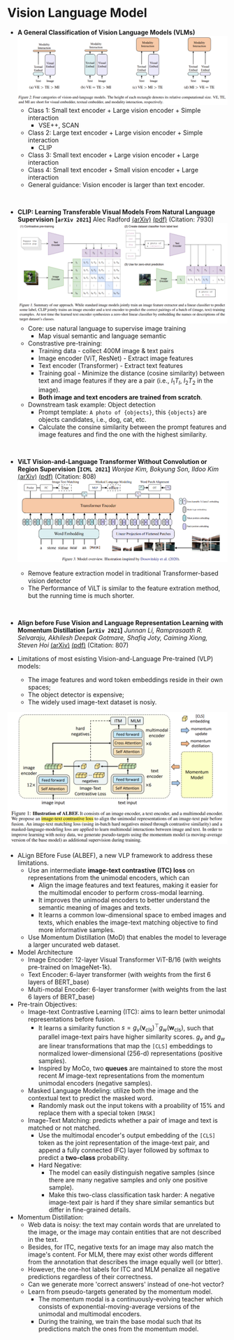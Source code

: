 # Vision Language Model
- **A General Classification of Vision Language Models (VLMs)**
![VLM](./../Object%20Detection/images/VLM_classification.png)
    - Class 1: Small text encoder + Large vision encoder + Simple interaction
      - VSE++, SCAN
    - Class 2: Large text encoder + Large vision encoder + Simple interaction
      - CLIP
    - Class 3: Small text encoder + Large vision encoder + Large interaction
    - Class 4: Small text encoder + Small vision encoder + Large interaction
    - General guidance: Vision encoder is larger than text encoder. 

<br />

- **CLIP: Learning Transferable Visual Models From Natural Language Supervision**
 **[`arXiv 2021`]** Alec Radford [(arXiv)](http://arxiv.org/abs/2103.00020) [(pdf)](./CLIP.pdf) (Citation: 7930)
![CLIP](./../Object%20Detection/images/CLIP.png)
    - Core: use natural language to supervise image training
      - Map visual semantic and language semantic
    - Constrastive pre-training:
      - Training data - collect 400M image & text pairs 
      - Image encoder (ViT, ResNet) - Extract image features
      - Text encoder (Transformer) - Extract text features
      - Training goal - Minimize the distance (cosine similarity) between text and image features if they are a pair (i.e., $I_1T_I$, $I_2T_2$ in the image). 
      - **Both image and text encoders are trained from scratch**. 
    - Downstream task example: Object detection
      - Prompt template: ```A photo of {objects}```, this ```{objects}``` are objects candidates, i.e., dog, cat, etc.
      - Calculate the consine similarity between the prompt features and image features and find the one with the highest similarity.

<br /> 

- **ViLT Vision-and-Language Transformer Without Convolution or Region Supervision**
**[`ICML 2021`]** *Wonjae Kim, Bokyung Son, Ildoo Kim* [(arXiv)](http://arxiv.org/abs/2102.03334) [(pdf)](./ViLT%20-%20Vision-and-Language%20Transformer%20without%20Convolution%20or%20Region%20Supervision.pdf) (Citation: 808)
![ViLT](./../Object%20Detection/images/ViLT.png)

    - Remove feature extraction model in traditional Transformer-based vision detector 
    - The Performance of ViLT is similar to the feature extration method, but the running time is much shorter.

<br /> 

- **Align before Fuse Vision and Language Representation Learning with
  Momentum Distillation**
 **[`arXiv 2021`]** *Junnan Li, Ramprasaath R. Selvaraju, Akhilesh Deepak Gotmare, Shafiq Joty, Caiming Xiong, Steven Hoi* [(arXiv)](http://arxiv.org/abs/2107.07651) [(pdf)](./albef.pdf) (Citation: 807)

 - Limitations of most esisting Vision-and-Language Pre-trained (VLP) models:
   - The image features and word token embeddings reside in their own spaces;
   - The object detector is expensive;
   - The widely used image-text dataset is nosiy.

  ![ALBEF](./../images/ALBEF.png)

 - ALign BEfore Fuse (ALBEF), a new VLP framework to address these limitations. 
   - Use an intermediate **image-text contrastive (ITC) loss** on representations from the unimodal encoders, which can
     - Align the image features and text features, making it easier for the multimodal encoder to perform cross-modal learning.
     - It improves the unimodal encoders to better understand the semantic meaning of images and texts. 
     - It learns a common low-dimensional space to embed images and texts, which enables the image-text matching objective to find more informative samples.
   - Use Momentum Distillation (MoD) that enables the model to leverage a larger uncurated web dataset.
 - Model Architecture
   - Image Encoder: 12-layer Visual Transformer ViT-B/16 (with weights pre-trained on ImageNet-1k).
   - Text Encoder: 6-layer transformer (with weights from the first 6 layers of BERT_base)
   - Multi-modal Encoder: 6-layer transformer (with weights from the last 6 layers of BERT_base)
 - Pre-train Objectives:
   - Image-text Contrastive Learning (ITC): aims to learn better unimodal representations before fusion. 
     - It learns a similarity function $s=g_v\left(\boldsymbol{v}_{\mathrm{cls}}\right)^{\top} g_w\left(\boldsymbol{w}_{\mathrm{cls}}\right)$, such that parallel image-text pairs have higher similarity scores. $g_v$ and $g_w$ are linear transformations that map the `[CLS]` embeddings to normalized lower-dimensional (256-d) representations (positive samples). 
     - Inspired by MoCo, two **queues** are maintained to store the most recent $M$ image-text representations from the momentum unimodal encoders (negative samples).  
   - Masked Language Modeling: utilize both the image and the contextual text to predict the masked word.
     - Randomly mask out the input tokens with a proability of 15% and replace them with a special token `[MASK]`
   - Image-Text Matching: predicts whether a pair of image and text is matched or not matched. 
     - Use the multimodal encoder's output embedding of the `[CLS]` token as the joint representation of the image-text pair, and append a fully connected (FC) layer followed by softmax to predict a **two-class** probability. 
     - Hard Negative: 
       - The model can easily distinguish negative samples (since there are many negative samples and only one positive sample).
       - Make this two-class classification task harder:  A negative image-text pair is hard if they share similar semantics but differ in fine-grained details. 
 - Momentum Distillation: 
   - Web data is noisy: the text may contain words that are unrelated to the image, or the image may contain entities that are not described in the text.
   - Besides, for ITC, negative texts for an image may also match the image's content. For MLM, there may exist other words different from the annotation that describes the image equally well (or btter). 
   - However, the one-hot labels for ITC and MLM penalize all negative predictions regardless of their correctness. 
   - Can we generate more 'correct answers' instead of one-hot vector? 
   - Learn from pseudo-targets generated by the momentum model.
     - The momentum modal is a continuously-evolving teacher which consists of exponential-moving-average versions of the unimodal and multimodal encoders. 
     - During the training, we train the base modal such that its predictions match the ones from the momentum model. 
